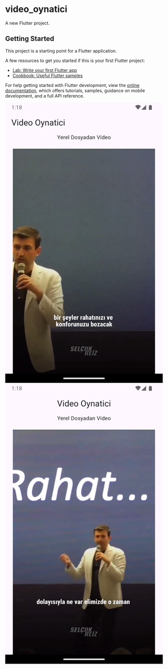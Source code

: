 # video_oynatici

A new Flutter project.

## Getting Started

This project is a starting point for a Flutter application.

A few resources to get you started if this is your first Flutter project:

- [Lab: Write your first Flutter app](https://docs.flutter.dev/get-started/codelab)
- [Cookbook: Useful Flutter samples](https://docs.flutter.dev/cookbook)

For help getting started with Flutter development, view the
[online documentation](https://docs.flutter.dev/), which offers tutorials,
samples, guidance on mobile development, and a full API reference.

![image alt](https://github.com/Ahmetyilmazz/Flutter_App/blob/25c562383c3080523a5cbef559153f3aa215d246/video_oynatici/Ekran_G%C3%B6r%C3%BCnt%C3%BCs%C3%BC/ss_1.png)
![image alt](https://github.com/Ahmetyilmazz/Flutter_App/blob/25c562383c3080523a5cbef559153f3aa215d246/video_oynatici/Ekran_G%C3%B6r%C3%BCnt%C3%BCs%C3%BC/ss_2.png)
